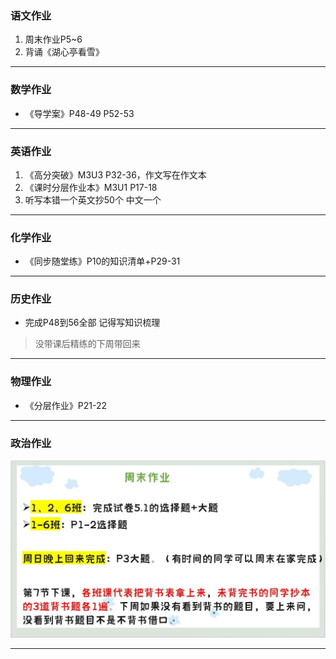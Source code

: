 ### 语文作业
1. 周末作业P5~6
2. 背诵《湖心亭看雪》
---

### 数学作业
- 《导学案》P48-49 P52-53
---

### 英语作业
1. 《高分突破》M3U3 P32-36，作文写在作文本
2. 《课时分层作业本》M3U1 P17-18
3. 听写本错一个英文抄50个 中文一个
---

### 化学作业
- 《同步随堂练》P10的知识清单+P29-31
---

### 历史作业
- 完成P48到56全部 记得写知识梳理
> 没带课后精练的下周带回来
---

### 物理作业
- 《分层作业》P21-22
---

### 政治作业
![hw](/hw_G9S1/_images/3p.jpg)

---
